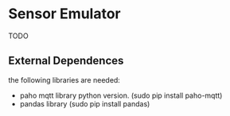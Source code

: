 # Sensor Emulator

TODO

## External Dependences
the following libraries are needed:
- paho mqtt library python version. (sudo pip install paho-mqtt) 
- pandas library (sudo pip install pandas)
